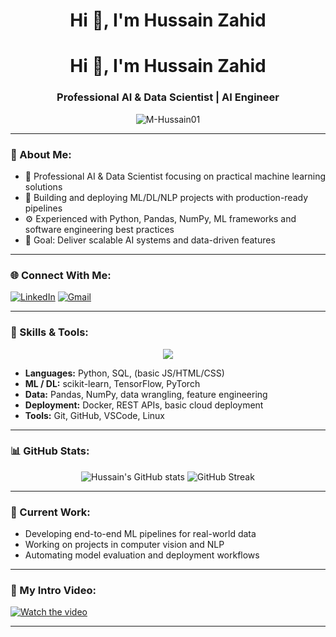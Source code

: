 <h1 align="center">Hi 👋, I'm Hussain Zahid</h1><h1 align="center">Hi 👋, I'm Hussain Zahid</h1>
<h3 align="center">Professional AI & Data Scientist | AI Engineer</h3>

<p align="center">
  <img src="https://komarev.com/ghpvc/?username=M-Hussain01&label=Profile%20views&color=0e75b6&style=flat" alt="M-Hussain01" />
</p>

---

### 💫 About Me:
- 💼 Professional AI & Data Scientist focusing on practical machine learning solutions
- 🔧 Building and deploying ML/DL/NLP projects with production-ready pipelines
- ⚙️ Experienced with Python, Pandas, NumPy, ML frameworks and software engineering best practices
- 🎯 Goal: Deliver scalable AI systems and data-driven features

---

### 🌐 Connect With Me:
[![LinkedIn](https://img.shields.io/badge/LinkedIn-blue?logo=linkedin&logoColor=white)](https://linkedin.com/in/hussainzahid)
[![Gmail](https://img.shields.io/badge/Email-red?logo=gmail&logoColor=white)](mailto:yourmail@gmail.com)

---

### 🧰 Skills & Tools:
<p align="center">
<img src="https://skillicons.dev/icons?i=python,scikitlearn,pytorch,tensorflow,numpy,pandas,jupyter,git,github,vscode,linux" />
</p>

- **Languages:** Python, SQL, (basic JS/HTML/CSS)
- **ML / DL:** scikit-learn, TensorFlow, PyTorch
- **Data:** Pandas, NumPy, data wrangling, feature engineering
- **Deployment:** Docker, REST APIs, basic cloud deployment
- **Tools:** Git, GitHub, VSCode, Linux

---

### 📊 GitHub Stats:
<p align="center">
  <img src="https://github-readme-stats.vercel.app/api?username=M-Hussain01&show_icons=true&theme=tokyonight" alt="Hussain's GitHub stats" />
  <img src="https://github-readme-streak-stats.herokuapp.com/?user=M-Hussain01&theme=tokyonight" alt="GitHub Streak" />
</p>

---

### 🎯 Current Work:
- Developing end-to-end ML pipelines for real-world data
- Working on projects in computer vision and NLP
- Automating model evaluation and deployment workflows

---

### 🎥 My Intro Video:
[![Watch the video](https://img.youtube.com/vi/YOUR_VIDEO_ID/hqdefault.jpg)](https://youtu.be/YOUR_VIDEO_ID)

---

